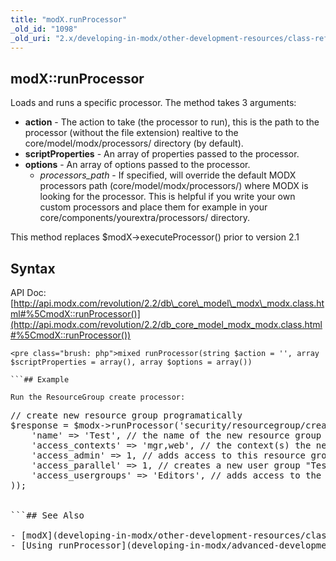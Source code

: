 ```yaml
---
title: "modX.runProcessor"
_old_id: "1098"
_old_uri: "2.x/developing-in-modx/other-development-resources/class-reference/modx/modx.runprocessor"
---
```


## modX::runProcessor

 Loads and runs a specific processor. The method takes 3 arguments:

- **action** - The action to take (the processor to run), this is the path to the processor (without the file extension) realtive to the core/model/modx/processors/ directory (by default).
- **scriptProperties** - An array of properties passed to the processor.
- **options** - An array of options passed to the processor. 
  - _processors\_path_ - If specified, will override the default MODX processors path (core/model/modx/processors/) where MODX is looking for the processor. This is helpful if you write your own custom processors and place them for example in your core/components/yourextra/processors/ directory.

 This method replaces $modX->executeProcessor() prior to version 2.1 

## Syntax

 API Doc: [http://api.modx.com/revolution/2.2/db\_core\_model\_modx\_modx.class.html#%5CmodX::runProcessor()](http://api.modx.com/revolution/2.2/db_core_model_modx_modx.class.html#%5CmodX::runProcessor())

 ```
<pre class="brush: php">mixed runProcessor(string $action = '', array $scriptProperties = array(), array $options = array())

```## Example

 Run the ResourceGroup create processor:

 ```
<pre class="brush: php">// create new resource group programatically
$response = $modx->runProcessor('security/resourcegroup/create', array(
	'name' => 'Test', // the name of the new resource group
	'access_contexts' => 'mgr,web', // the context(s) the new resource group is restricting access in
	'access_admin' => 1, // adds access to this resource group for Administrators
	'access_parallel' => 1, // creates a new user group "Test" parallel to the resource group
	'access_usergroups' => 'Editors', // adds access to the new resource group for the user group "Editors"
));


```## See Also

- [modX](developing-in-modx/other-development-resources/class-reference/modx "modX")
- [Using runProcessor](developing-in-modx/advanced-development/using-runprocessor)